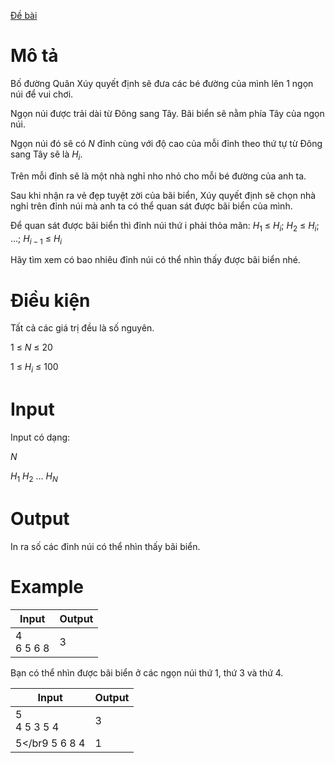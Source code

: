 [Đề bài](https://atcoder.jp/contests/ABC124/tasks/abc124_b)

# Mô tả
Bố đường Quân Xúy quyết định sẽ đưa các bé đường của mình lên 1 ngọn núi để vui chơi.

Ngọn núi được trải dài từ Đông sang Tây. Bãi biển sẽ nằm phía Tây của ngọn núi.

Ngọn núi đó sẽ có $N$ đỉnh cùng với độ cao của mỗi đỉnh theo thứ tự từ Đông sang Tây sẽ là $H_{i}$. 

Trên mỗi đỉnh sẽ là một nhà nghỉ nho nhỏ cho mỗi bé đường của anh ta.

Sau khi nhận ra vẻ đẹp tuyệt zời của bãi biển, Xúy quyết định sẽ chọn nhà nghỉ trên đỉnh núi mà anh ta có thể quan sát được bãi biển của mình.

Để quan sát được bãi biển thì đỉnh núi thứ i phải thỏa mãn: $H_{1}$ ≤ $H_{i}$; $H_{2}$ ≤ $H_{i}$; ...; $H_{i-1}$ ≤ $H_{i}$

Hãy tìm xem có bao nhiêu đỉnh núi có thể nhìn thấy được bãi biển nhé.

# Điều kiện
Tất cả các giá trị đều là số nguyên.

1 ≤ $N$ ≤ 20

1 ≤ $H_{i}$ ≤ 100

# Input 
Input có dạng:

$N$

$H_{1}$ $H_{2}$ ... $H_{N}$

# Output
In ra số các đỉnh núi có thể nhìn thấy bãi biển.

# Example
|Input|Output|
|-|-|
|4</br>6 5 6 8|3|

Bạn có thể nhìn được bãi biển ở các ngọn núi thứ 1, thứ 3 và thứ 4.

|Input|Output|
|-|-|
|5</br>4 5 3 5 4|3|
|5</br9 5 6 8 4|1|
